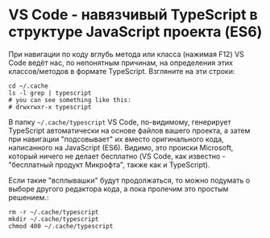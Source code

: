 # VS Code - навязчивый TypeScript в структуре JavaScript проекта (ES6)

При навигации по коду вглубь метода или класса (нажимая F12) VS Code ведёт нас, по непонятным причинам, на определения этих классов/методов в формате TypeScript.
Взгляните на эти строки:

```
cd ~/.cache
ls -l grep | typescript
# you can see something like this:
# drwxrwxr-x typescript
```

В папку `~/.cache/typescript` VS Code, по-видимому, генерирует TypeScript автоматически на основе файлов вашего проекта, а затем при навигации "подсовывает" их вместо оригинального кода, написанного на JavaScript (ES6). Видимо, это происки Microsoft, который ничего не делает бесплатно (VS Code, как известно - "бесплатный продукт Микрофта", также как и TypeScript).

Если такие "всплывашки" будут продолжаться, то можно подумать о выборе другого редактора кода, а пока пролечим это простым решением.:

```
rm -r ~/.cache/typescript
mkdir ~/.cache/typescript
chmod 400 ~/.cache/typescript
```